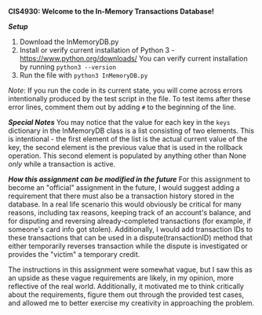 **CIS4930: Welcome to the In-Memory Transactions Database!**

***Setup***
1. Download the InMemoryDB.py
2. Install or verify current installation of Python 3 - https://www.python.org/downloads/ 
You can verify current installation by running `python3 --version`
3. Run the file with `python3 InMemoryDB.py`

*Note*: If you run the code in its current state, you will come across errors intentionally produced by the test script in the file.
To test items after these error lines, comment them out by adding `#` to the beginning of the line.

***Special Notes***
You may notice that the value for each key in the `keys` dictionary in the InMemoryDB class is a list consisting of two elements.
This is intentional - the first element of the list is the actual current value of the key, the second element is the previous value
that is used in the rollback operation. This second element is populated by anything other than None *only* while a transaction is active.

***How this assignment can be modified in the future***
For this assignment to become an "official" assignment in the future, I would suggest adding a requirement that there must also be a 
transaction history stored in the database. In a real life scenario this would obviously be critical for many reasons, including tax reasons,
keeping track of an account's balance, and for disputing and reversing already-completed transactions (for example, if someone's card info
got stolen). Additionally, I would add transaction IDs to these transactions that can be used in a dispute(transactionID) method that 
either temporarily reverses transaction while the dispute is investigated or provides the "victim" a temporary credit.

The instructions in this assignment were somewhat vague, but I saw this as an upside as these vague requirements are likely, in my opinion,
more reflective of the real world. Additionally, it motivated me to think critically about the requirements, figure them out through the 
provided test cases, and allowed me to better exercise my creativity in approaching the problem.
